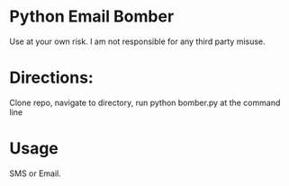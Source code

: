 # Python Email Bomber

 Use at your own risk.
 I am not responsible for any third party misuse.

 # Directions:
  
  Clone repo, navigate to directory, run python bomber.py at the command line
  
  # Usage
   
   SMS or Email. 

